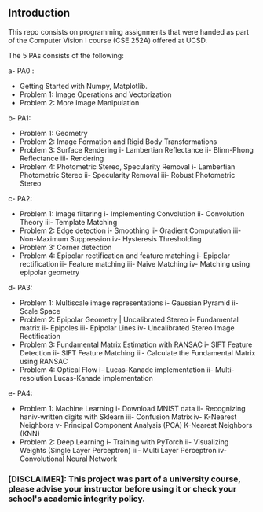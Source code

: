 ## Introduction 

This repo consists on programming assignments that were handed as part of the Computer Vision I course (CSE 252A) offered at UCSD. 

The 5 PAs consists of the following:

a- PA0 : 
* Getting Started with Numpy, Matplotlib. 
* Problem 1: 
    Image Operations and Vectorization
* Problem 2: 
    More Image Manipulation

b- PA1: 
* Problem 1: 
    Geometry
* Problem 2: 
    Image Formation and Rigid Body Transformations
* Problem 3: 
Surface Rendering
    i- Lambertian Reflectance
    ii- Blinn-Phong Reflectance
    iii- Rendering
* Problem 4: 
Photometric Stereo, Specularity Removal
    i- Lambertian Photometric Stereo 
    ii- Specularity Removal
    iii- Robust Photometric Stereo

c- PA2: 
* Problem 1: 
    Image filtering
    i- Implementing Convolution
    ii- Convolution Theory
    iii- Template Matching
* Problem 2: 
    Edge detection
    i- Smoothing 
    ii- Gradient Computation
    iii- Non-Maximum Suppression
    iv- Hysteresis Thresholding
* Problem 3: 
    Corner detection 
* Problem 4:
    Epipolar rectification and feature matching
    i- Epipolar rectification 
    ii- Feature matching
    iii- Naive Matching
    iv- Matching using epipolar geometry

d- PA3: 
* Problem 1: 
    Multiscale image representations 
    i- Gaussian Pyramid
    ii- Scale Space
* Problem 2: 
    Epipolar Geometry | Uncalibrated Stereo
    i- Fundamental matrix
    ii- Epipoles 
    iii- Epipolar Lines
    iv- Uncalibrated Stereo Image Rectification
* Problem 3: 
    Fundamental Matrix Estimation with RANSAC
    i- SIFT Feature Detection
    ii- SIFT Feature Matching
    iii- Calculate the Fundamental Matrix using RANSAC
* Problem 4:
    Optical Flow
    i- Lucas-Kanade implementation
    ii- Multi-resolution Lucas-Kanade implementation

e- PA4: 
* Problem 1: 
    Machine Learning
    i- Download MNIST data
    ii- Recognizing haniv-written digits with Sklearn
    iii- Confusion Matrix
    iv- K-Nearest Neighbors
    v- Principal Component Analysis (PCA) K-Nearest Neighbors (KNN)
* Problem 2:
    Deep Learning
    i- Training with PyTorch
    ii- Visualizing Weights (Single Layer Perceptron)
    iii- Multi Layer Perceptron
    iv- Convolutional Neural Network


### [DISCLAIMER]: This project was part of a university course, please advise your instructor before using it or check your school's academic integrity policy. 

